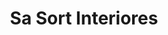 ---
title: "Sa Sort Interiores"
url: /santanyi-mallorca/sa-sort-interiores/
shop: decoración interior
---